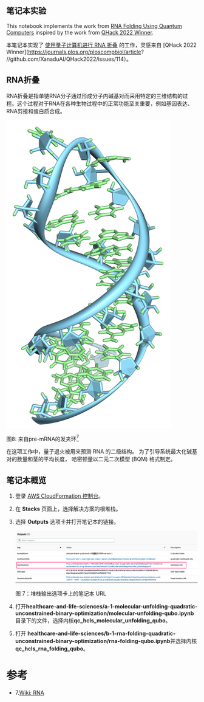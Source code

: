 ## 笔记本实验

This notebook implements the work from [RNA Folding Using Quantum Computers](https://journals.plos.org/ploscompbiol/article?id=10.1371/journal.pcbi.1010032) inspired by the work from [QHack 2022 Winner](https://github.com/XanaduAI/QHack2022/issues/114).

本笔记本实现了 [使用量子计算机进行 RNA 折叠](https://journals.plos.org/ploscompbiol/article?id=10.1371/journal.pcbi.1010032) 的工作，灵感来自 [QHack 2022 Winner](https://journals.plos.org/ploscompbiol/article? //github.com/XanaduAI/QHack2022/issues/114）。

## RNA折叠

RNA折叠是指单链RNA分子通过形成分子内碱基对而采用特定的三维结构的过程。这个过程对于RNA在各种生物过程中的正常功能至关重要，例如基因表达、RNA剪接和蛋白质合成。

![RNA](../../images/pre-mRNA.png)

图8: 来自pre-mRNA的发夹环[<sup>7</sup>](#wiki-rna)

在这项工作中，量子退火被用来预测 RNA 的二级结构。
为了引导系统最大化碱基对的数量和茎的平均长度，
哈密​​顿量以二元二次模型 (BQM) 格式制定。

## 笔记本概览

1. 登录 [AWS CloudFormation 控制台](https://console.aws.amazon.com/cloudformation/home?)。
2. 在 **Stacks** 页面上，选择解决方案的根堆栈。
3. 选择 **Outputs** 选项卡并打开笔记本的链接。

    ![部署输出](../../images/deploy_output_notebook.png)

    图 7：堆栈输出选项卡上的笔记本 URL

4. 打开**healthcare-and-life-sciences/a-1-molecular-unfolding-quadratic-unconstrained-binary-optimization/molecular-unfolding-qubo.ipynb**目录下的文件，选择内核**qc_hcls_molecular_unfolding_qubo**。

4. 打开
**healthcare-and-life-sciences/b-1-rna-folding-quadratic-unconstrained-binary-optimization/rna-folding-qubo.ipynb**并选择内核
**qc_hcls_rna_folding_qubo**。

# 参考
<div id='wiki-rna'></div>

- 7.[Wiki: RNA](https://en.wikipedia.org/wiki/RNA)